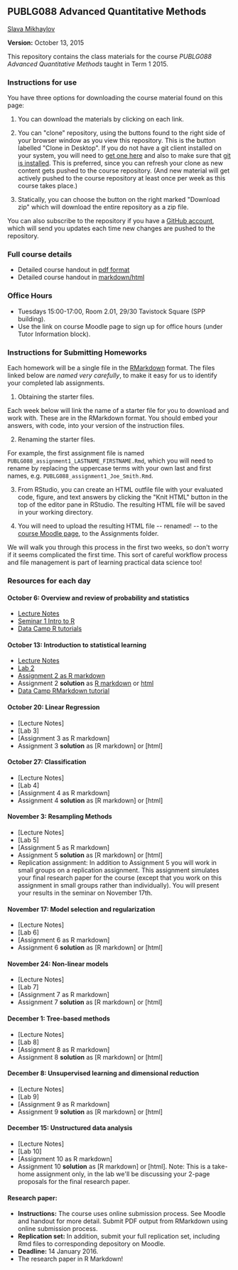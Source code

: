 ## PUBLG088 Advanced Quantitative Methods ##


[Slava Mikhaylov](s.mikhaylov@ucl.ac.uk)

**Version:** October 13, 2015

This repository contains the class materials for the course *PUBLG088 Advanced Quantitative Methods* taught in Term 1 2015.  

### Instructions for use ###

You have three options for downloading the course material found on this page:  

1.  You can download the materials by clicking on each link.  

2.  You can "clone" repository, using the buttons found to the right side of your browser window as you view this repository.  This is the button labelled "Clone in Desktop".  If you do not have a git client installed on your system, you will need to [get one here](https://git-scm.com/download/gui) and also to make sure that [git is installed](https://git-scm.com/downloads).  This is preferred, since you can refresh your clone as new content gets pushed to the course repository.  (And new material will get actively pushed to the course repository at least once per week as this course takes place.)

3.  Statically, you can choose the button on the right marked "Download zip" which will download the entire repository as a zip file.

You can also subscribe to the repository if you have a [GitHub account](https://github.com), which will send you updates each time new changes are pushed to the repository.

### Full course details ###

- Detailed course handout in [pdf format](handout/PUBLG088Handout.pdf)
- Detailed course handout in [markdown/html](handout/PUBLG088Handout.md)

### Office Hours ###

- Tuesdays 15:00-17:00, Room 2.01, 29/30 Tavistock Square (SPP building).
- Use the link on course Moodle page to sign up for office hours (under Tutor Information block).


### Instructions for Submitting Homeworks ###

Each homework will be a single file in the [RMarkdown](http://bit.ly/R_markdown) format.  The files linked below are *named very carefully*, to make it easy for us to identify your completed lab assignments.  

1.  Obtaining the starter files.  

Each week below will link the name of a starter file for you to download and work with.  These are in the RMarkdown format.  You should embed your answers, with code, into your version of the instruction files.

2.  Renaming the starter files.  
    
For example, the first assignment file is named `PUBLG088_assignment1_LASTNAME_FIRSTNAME.Rmd`, which you will need to rename by replacing the uppercase terms with your own last and first names, e.g.  `PUBLG088_assignment1_Joe_Smith.Rmd`.
    
3.  From RStudio, you can create an HTML outfile file with your evaluated code, figure, and text answers by clicking the "Knit HTML" button in the top of the editor pane in RStudio.  The resulting HTML file will be saved in your working directory.

4.  You will need to upload the resulting HTML file -- renamed! -- to the [course Moodle page](https://moodle.ucl.ac.uk/course/view.php?id=14161), to the Assignments folder.  

We will walk you through this process in the first two weeks, so don't worry if it seems complicated the first time.  This sort of careful workflow process and file management is part of learning practical data science too!

### Resources for each day ###

#### October 6: Overview and review of probability and statistics

- [Lecture Notes](week1/PUBLG088_week1.pdf)
- [Seminar 1 Intro to R](https://uclspp.github.io/PUBLG100/week1/seminar1.html)
- [Data Camp R tutorials](https://www.datacamp.com/courses/free-introduction-to-r)

#### October 13: Introduction to statistical learning  

- [Lecture Notes](week2/PUBLG088_week2.pdf)
- [Lab 2](week2/PUBLG088_lab2.Rmd)
- [Assignment 2 as R markdown](week2/PUBLG088_assignment2_LASTNAME_FIRSTNAME.Rmd)
- Assignment 2 **solution** as [R markdown](week2/PUBLG088_assignment2_solution.Rmd) or [html](week2/PUBLG088_assignment2_solution.html)
- [Data Camp RMarkdown tutorial](http://bit.ly/R_markdown)


#### October 20: Linear Regression 

- [Lecture Notes]
- [Lab 3]
- [Assignment 3 as R markdown]
- Assignment 3 **solution** as [R markdown] or [html]

#### October 27: Classification 

- [Lecture Notes]
- [Lab 4]
- [Assignment 4 as R markdown]
- Assignment 4 **solution** as [R markdown] or [html]

#### November 3: Resampling Methods

- [Lecture Notes]
- [Lab 5]
- [Assignment 5 as R markdown]
- Assignment 5 **solution** as [R markdown] or [html]
- Replication assignment: In addition to Assignment 5 you will work in small groups on a replication assignment. This assignment simulates your final research paper for the course (except that you work on this assignment in small groups rather than individually). You will present your results in the seminar on November 17th.

#### November 17: Model selection and regularization

- [Lecture Notes]
- [Lab 6]
- [Assignment 6 as R markdown]
- Assignment 6 **solution** as [R markdown] or [html]

#### November 24: Non-linear models

- [Lecture Notes]
- [Lab 7]
- [Assignment 7 as R markdown]
- Assignment 7 **solution** as [R markdown] or [html]

#### December 1: Tree-based methods

- [Lecture Notes]
- [Lab 8]
- [Assignment 8 as R markdown]
- Assignment 8 **solution** as [R markdown] or [html]

#### December 8: Unsupervised learning and dimensional reduction

- [Lecture Notes]
- [Lab 9]
- [Assignment 9 as R markdown]
- Assignment 9 **solution** as [R markdown] or [html]

#### December 15: Unstructured data analysis

- [Lecture Notes]
- [Lab 10]
- [Assignment 10 as R markdown]
- Assignment 10 **solution** as [R markdown] or [html]. Note: This is a take-home assignment only, in the lab we'll be discussing your 2-page proposals for the final research paper. 

#### Research paper: 

- **Instructions:**  The course uses online submission process. See Moodle and handout for more detail. Submit PDF output from RMarkdown using online submission process. 
- **Replication set:** In addition, submit your full replication set, including Rmd files to corresponding depository on Moodle. 
- **Deadline:** 14 January 2016.
- The research paper in R Markdown!


